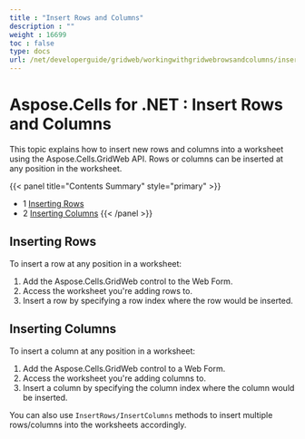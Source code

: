 ```yaml
---
title : "Insert Rows and Columns" 
description : "" 
weight : 16699 
toc : false
type: docs
url: /net/developerguide/gridweb/workingwithgridwebrowsandcolumns/insert+rows+and+columns/
---
```


# Aspose.Cells for .NET : Insert Rows and Columns


This topic explains how to insert new rows and columns into a worksheet using the Aspose.Cells.GridWeb API. Rows or columns can be inserted at any position in the worksheet.

{{< panel title="Contents Summary" style="primary" >}}
*   1 [Inserting Rows](#inserting-rows)
*   2 [Inserting Columns](#inserting-columns)
{{< /panel >}}
 

## Inserting Rows

To insert a row at any position in a worksheet:

1.  Add the Aspose.Cells.GridWeb control to the Web Form.
2.  Access the worksheet you're adding rows to.
3.  Insert a row by specifying a row index where the row would be inserted.

## Inserting Columns

To insert a column at any position in a worksheet:

1.  Add the Aspose.Cells.GridWeb control to a Web Form.
2.  Access the worksheet you're adding columns to.
3.  Insert a column by specifying the column index where the column would be inserted.

You can also use `InsertRows/InsertColumns` methods to insert multiple rows/columns into the worksheets accordingly.

